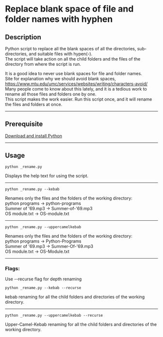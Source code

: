 # Replace blank space of file and folder names with hyphen

## Description
Python script to replace all the blank spaces of all the directories, sub-directories, and suitable files with hypen(-). <br>
The script will take action on all the child folders and the files of the directory from where the script is run.

It is a good idea to never use blank spaces for file and folder names.<br>
Site for explanation why we should avoid blank spaces,
https://www.mtu.edu/umc/services/websites/writing/characters-avoid/ <br>
Many people come to know about this lately, and it is a tedious work to rename all those files and folders one by one. <br>
This script makes the work easier. Run this script once, and it will rename the files and folders at once.

---

## Prerequisite

[Download and install Python](https://www.python.org/downloads/)

---

## Usage
```
python _rename.py
```
Displays the help text for using the script.

---

```
python _rename.py --kebab
```
Renames only the files and the folders of the working directory:<br>
python programs → python-programs<br>
Summer of '69.mp3 → Summer-of-'69.mp3<br>
OS module.txt → OS-module.txt<br>

---

``` 
python _rename.py --uppercamelkebab
```
Renames only the files and the folders of the working directory:<br>
python programs → Python-Programs<br>
Summer of '69.mp3 → Summer-Of-'69.mp3<br>
OS module.txt → OS-Module.txt<br>

---

### Flags:
Use --recurse flag for depth renaming
``` 
python _rename.py --kebab --recurse
```
kebab renaming for all the child folders and directories of the working directory.

---

``` 
python _rename.py --uppercamelkebab --recurse
```
Upper-Camel-Kebab renaming for all the child folders and directories of the working directory.
